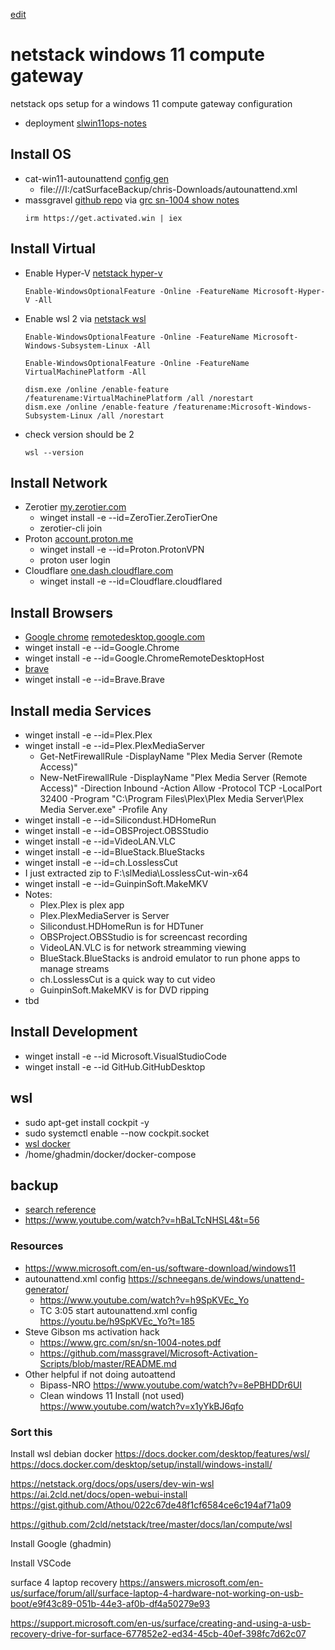 [edit](https://github.com/2cld/netstack/edit/master/docs/lan/compute/workstation/nswin11-cg.md)
# netstack windows 11 compute gateway
netstack ops setup for a windows 11 compute gateway configuration
- deployment [slwin11ops-notes](https://sl.2cld.net/ops/install/slwin11ops-notes.html)

## Install OS
- cat-win11-autounattend [config gen](https://schneegans.de/windows/unattend-generator/)
  - file:///I:/catSurfaceBackup/chris-Downloads/autounattend.xml
- massgravel [github repo](https://github.com/massgravel/Microsoft-Activation-Scripts/blob/master/README.md) via [grc sn-1004 show notes](https://www.grc.com/sn/sn-1004-notes.pdf)
  ```
  irm https://get.activated.win | iex
  ```
## Install Virtual
- Enable Hyper-V [netstack hyper-v](../hyper-v)
  ```
  Enable-WindowsOptionalFeature -Online -FeatureName Microsoft-Hyper-V -All
  ```
- Enable wsl 2 via [netstack wsl](../wsl)
  ```
  Enable-WindowsOptionalFeature -Online -FeatureName Microsoft-Windows-Subsystem-Linux -All
  ```
  ```
  Enable-WindowsOptionalFeature -Online -FeatureName VirtualMachinePlatform -All
  ```
  ```
  dism.exe /online /enable-feature /featurename:VirtualMachinePlatform /all /norestart
  dism.exe /online /enable-feature /featurename:Microsoft-Windows-Subsystem-Linux /all /norestart
  ```
- check version should be 2
  ```
  wsl --version
  ```
## Install Network
- Zerotier [my.zerotier.com](https://my.zerotier.com/login)
  - winget install  -e --id=ZeroTier.ZeroTierOne
  - zerotier-cli join <network ID>
- Proton [account.proton.me](https://account.proton.me/login)
  - winget install  -e --id=Proton.ProtonVPN
  - proton user login
- Cloudflare [one.dash.cloudflare.com](https://dash.cloudflare.com/login)
  - winget install  -e --id=Cloudflare.cloudflared

## Install Browsers
- [Google chrome](https://winget.run/pkg/Google/Chrome) [remotedesktop.google.com](https://remotedesktop.google.com/access)
- winget install -e --id=Google.Chrome
- winget install -e --id=Google.ChromeRemoteDesktopHost
- [brave](https://winget.run/pkg/Brave/Brave)
- winget install -e --id=Brave.Brave

## Install media Services
- winget install -e --id=Plex.Plex
- winget install -e --id=Plex.PlexMediaServer 
  - Get-NetFirewallRule -DisplayName "Plex Media Server (Remote Access)"
  - New-NetFirewallRule -DisplayName "Plex Media Server (Remote Access)" -Direction Inbound -Action Allow -Protocol TCP -LocalPort 32400 -Program "C:\Program Files\Plex\Plex Media Server\Plex Media Server.exe" -Profile Any
- winget install -e --id=Silicondust.HDHomeRun
- winget install -e --id=OBSProject.OBSStudio
- winget install -e --id=VideoLAN.VLC
- winget install -e --id=BlueStack.BlueStacks
- winget install -e --id=ch.LosslessCut
- I just extracted zip to F:\slMedia\LosslessCut-win-x64
- winget install -e --id=GuinpinSoft.MakeMKV
- Notes:
  - Plex.Plex is plex app
  - Plex.PlexMediaServer is Server
  - Silicondust.HDHomeRun is for HDTuner
  - OBSProject.OBSStudio is for screencast recording
  - VideoLAN.VLC is for network streamming viewing
  - BlueStack.BlueStacks is android emulator to run phone apps to manage streams
  - ch.LosslessCut is a quick way to cut video
  - GuinpinSoft.MakeMKV is for DVD ripping
- tbd

## Install Development
- winget install -e --id Microsoft.VisualStudioCode
- winget install -e --id GitHub.GitHubDesktop

## wsl
- sudo apt-get install cockpit -y
- sudo systemctl enable --now cockpit.socket
- [wsl docker](./../wsl/wsl-docker-install)
- /home/ghadmin/docker/docker-compose


## backup

- [search reference](https://www.google.com/search?q=run+windows+backup+from+command+line&rlz=1C1GCEA_enUS1065US1065&oq=running+windows+backup+fro&gs_lcrp=EgZjaHJvbWUqCAgBEAAYFhgeMgYIABBFGDkyCAgBEAAYFhgeMggIAhAAGBYYHjIICAMQABgWGB4yCAgEEAAYFhgeMggIBRAAGBYYHjIICAYQABgWGB4yDQgHEAAYhgMYgAQYigUyDQgIEAAYhgMYgAQYigUyBwgJEAAY7wXSAQg4ODcxajBqN6gCALACAA&sourceid=chrome&ie=UTF-8_)
- https://www.youtube.com/watch?v=hBaLTcNHSL4&t=56

### Resources
- https://www.microsoft.com/en-us/software-download/windows11
- autounattend.xml config https://schneegans.de/windows/unattend-generator/
  - https://www.youtube.com/watch?v=h9SpKVEc_Yo
  - TC 3:05 start autounattend.xml config https://youtu.be/h9SpKVEc_Yo?t=185
- Steve Gibson ms activation hack
  - https://www.grc.com/sn/sn-1004-notes.pdf
  - https://github.com/massgravel/Microsoft-Activation-Scripts/blob/master/README.md
- Other helpful if not doing autoattend
  - Bipass-NRO https://www.youtube.com/watch?v=8ePBHDDr6UI
  - Clean windows 11 Install (not used) https://www.youtube.com/watch?v=x1yYkBJ6qfo

### Sort this
Install wsl debian docker
https://docs.docker.com/desktop/features/wsl/ 
https://docs.docker.com/desktop/setup/install/windows-install/

https://netstack.org/docs/ops/users/dev-win-wsl
https://ai.2cld.net/docs/open-webui-install
https://gist.github.com/Athou/022c67de48f1cf6584ce6c194af71a09

https://github.com/2cld/netstack/tree/master/docs/lan/compute/wsl

Install Google (ghadmin)

Install VSCode

surface 4 laptop recovery
https://answers.microsoft.com/en-us/surface/forum/all/surface-laptop-4-hardware-not-working-on-usb-boot/e9f43c89-051b-44e3-af0b-df4a50279e93

https://support.microsoft.com/en-us/surface/creating-and-using-a-usb-recovery-drive-for-surface-677852e2-ed34-45cb-40ef-398fc7d62c07
